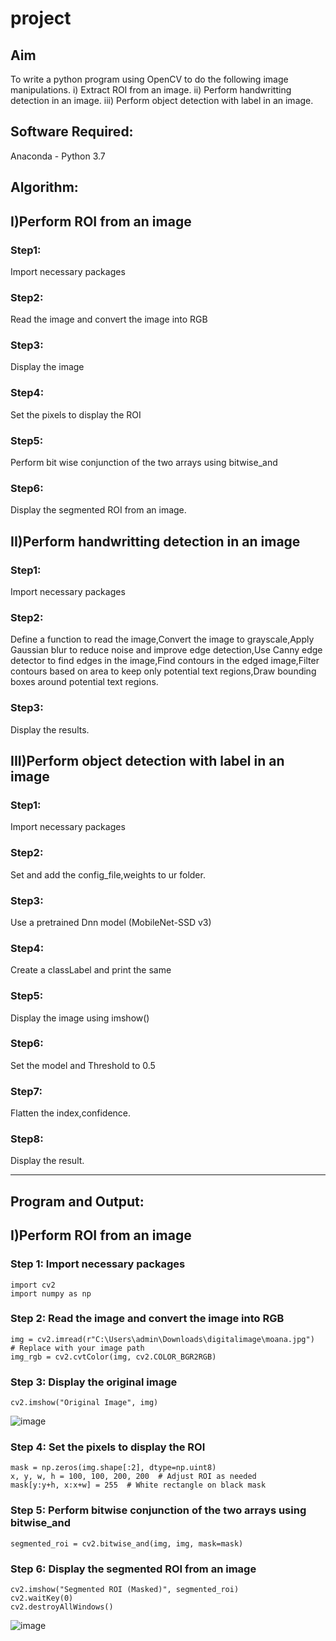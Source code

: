 # project
## Aim
To write a python program using OpenCV to do the following image manipulations.
i) Extract ROI from  an image.
ii) Perform handwritting detection in an image.
iii) Perform object detection with label in an image.
## Software Required:
Anaconda - Python 3.7
## Algorithm:
## I)Perform ROI from an image
### Step1:
Import necessary packages 
### Step2:
Read the image and convert the image into RGB
### Step3:
Display the image
### Step4:
Set the pixels to display the ROI 
### Step5:
Perform bit wise conjunction of the two arrays  using bitwise_and 
### Step6:
Display the segmented ROI from an image.
## II)Perform handwritting detection in an image
### Step1:
Import necessary packages 
### Step2:
Define a function to read the image,Convert the image to grayscale,Apply Gaussian blur to reduce noise and improve edge detection,Use Canny edge detector to find edges in the image,Find contours in the edged image,Filter contours based on area to keep only potential text regions,Draw bounding boxes around potential text regions.
### Step3:
Display the results.
## III)Perform object detection with label in an image
### Step1:
Import necessary packages 
### Step2:
Set and add the config_file,weights to ur folder.
### Step3:
Use a pretrained Dnn model (MobileNet-SSD v3)
### Step4:
Create a classLabel and print the same
### Step5:
Display the image using imshow()
### Step6:
Set the model and Threshold to 0.5
### Step7:
Flatten the index,confidence.
### Step8:
Display the result.

--- 

## Program and Output:
## I)Perform ROI from an image
### Step 1: Import necessary packages
```
import cv2
import numpy as np
```
### Step 2: Read the image and convert the image into RGB
```
img = cv2.imread(r"C:\Users\admin\Downloads\digitalimage\moana.jpg")  # Replace with your image path
img_rgb = cv2.cvtColor(img, cv2.COLOR_BGR2RGB)
```
### Step 3: Display the original image
```
cv2.imshow("Original Image", img)
```

![image](https://github.com/user-attachments/assets/6867fa0c-cbf4-47bf-ac64-325fa24a45b1)

### Step 4: Set the pixels to display the ROI
```
mask = np.zeros(img.shape[:2], dtype=np.uint8)
x, y, w, h = 100, 100, 200, 200  # Adjust ROI as needed
mask[y:y+h, x:x+w] = 255  # White rectangle on black mask
```
### Step 5: Perform bitwise conjunction of the two arrays using bitwise_and
```
segmented_roi = cv2.bitwise_and(img, img, mask=mask)
```
### Step 6: Display the segmented ROI from an image
```
cv2.imshow("Segmented ROI (Masked)", segmented_roi)
cv2.waitKey(0)
cv2.destroyAllWindows()
```

![image](https://github.com/user-attachments/assets/4fcd6109-7c31-4776-a019-638d71a76ec9)


